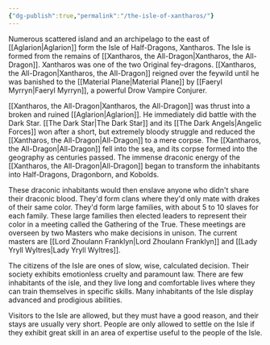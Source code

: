 ```yaml
---
{"dg-publish":true,"permalink":"/the-isle-of-xantharos/"}
---
```


Numerous scattered island and an archipelago to the east of [[Aglarion\|Aglarion]] form the Isle of Half-Dragons, Xantharos. The Isle is formed from the remains of [[Xantharos, the All-Dragon\|Xantharos, the All-Dragon]]. Xantharos was one of the two Original fey-dragons. [[Xantharos, the All-Dragon\|Xantharos, the All-Dragon]] reigned over the feywild until he was banished to the [[Material Plane\|Material Plane]] by [[Faeryl Myrryn\|Faeryl Myrryn]], a powerful Drow Vampire Conjurer. 

[[Xantharos, the All-Dragon\|Xantharos, the All-Dragon]] was thrust into a broken and ruined [[Aglarion\|Aglarion]]. He immediately did battle with the Dark Star. [[The Dark Star\|The Dark Star]] and its [[The Dark Angels\|Angelic Forces]] won after a short, but extremely bloody struggle and reduced the [[Xantharos, the All-Dragon\|All-Dragon]] to a mere corpse. The [[Xantharos, the All-Dragon\|All-Dragon]] fell into the sea, and its corpse formed into the geography as centuries passed. The immense draconic energy of the [[Xantharos, the All-Dragon\|All-Dragon]] began to transform the inhabitants into Half-Dragons, Dragonborn, and Kobolds. 

These draconic inhabitants would then enslave anyone who didn't share their draconic blood. They'd form clans where they'd only mate with drakes of their same color. They'd form large families, with about 5 to 10 slaves for each family. These large families then elected leaders to represent their color in a meeting called the Gathering of the True. These meetings are overseen by two Masters who make decisions in unison. The current masters are [[Lord Zhoulann Franklyn\|Lord Zhoulann Franklyn]] and [[Lady Yryll Wyltres\|Lady Yryll Wyltres]]. 

The citizens of the Isle are ones of slow, wise, calculated decision. Their society exhibits emotionless cruelty and paramount law. There are few inhabitants of the isle, and they live long and comfortable lives where they can train themselves in specific skills. Many inhabitants of the Isle display advanced and prodigious abilities. 

Visitors to the Isle are allowed, but they must have a good reason, and their stays are usually very short. People are only allowed to settle on the Isle if they exhibit great skill in an area of expertise useful to the people of the Isle.  